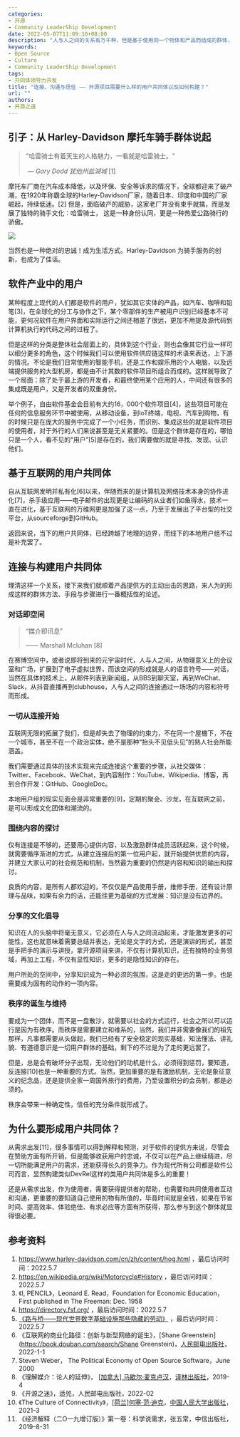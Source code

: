 ```yaml
---
categories:
- 开源
- Community LeaderShip Development
date: 2022-05-07T11:09:10+08:00
description: "人与人之间的关系有万千种，但是基于使用同一个物体和产品而结成的群体，无疑是现代商业化的成果，而使用开源项目，乃至是使用开源项目完成自己的业务的个人或组织，成为开源共同体的重要的一部分，也是需要刻意为止的，当然，千规律万规律，需求是所有一切做事的基础。"
keywords:
- Open Source
- Culture
- Community LeaderShip Development
tags:
- 共同体领导力开发
title: "连接、沟通与信任 —— 开源项目需要什么样的用户共同体以及如何构建？"
url: ""
authors:
- 开源之道
---
```


## 引子：从 Harley-Davidson 摩托车骑手群体说起

> "哈雷骑士有着天生的人格魅力，一看就是哈雷骑士。"
>
> ​         *— Gary Dodd* *犹他州盐湖城* [1]

摩托车厂商在汽车成本降低，以及环保、安全等诉求的情况下，全球都迎来了破产潮，在1920年称霸全球的Harley-Davidson厂家，随着日本、印度和中国的厂家崛起，持续低迷。[2] 但是，面临破产的威胁，这家老厂并没有束手就擒，而是发展了独特的骑手文化：哈雷骑士， 这是一种身份认同，更是一种热爱公路骑行的骄傲。

![](https://www.harley-davidson.com/content/dam/h-d/images/content-images/hero-cards/2-up/hog-overview-enthusiast-hero-card-2-up.jpg?impolicy=myresize&rw=650)

当然也是一种绝对的忠诚！成为生活方式。Harley-Davidson 为骑手服务的创新，也成为了佳话。

## 软件产业中的用户

某种程度上现代的人们都是软件的用户，犹如其它实体的产品，如汽车、咖啡和铅笔[3]，在全球化的分工与协作之下，某个零部件的生产被用户识别已经基本不可能，更何况软件在用户界面和实际运行之间还相差了很远，更加不用提及源代码到计算机执行的代码之间的过程了。

但是这样的分类是整体社会层面上的，具体到这个行业，则也会像其它行业一样可以细分更多的角色，这个时候我们可以使用软件供应链这样的术语来表达，上下游的情况。不论是我们日常使用的智能手机，还是工作和娱乐用的个人电脑，以及远端提供服务的大型机房，都是由不计其数的软件项目所组合而成的。这样就导致了一个局面：除了处于最上游的开发者，和最终使用某个应用的人，中间还有很多的集成既是用户，又是开发者的双重身份。

举个例子，自由软件基金会目前有大约16，000个软件项目[4]，这些项目可能在任何的信息服务环节中被使用，从移动设备，到IoT终端，电视、汽车到购物，有的时候只是在庞大的服务中完成了一个小任务，而识别、集成这些的就是软件项目的使用者，对于外行的人们来说甚至是无关紧要的。但是这个群体是存在的，哪怕只是一个人，看不见的“用户”[5]是存在的，我们需要做的就是寻找、发现、认识他们。

## 基于互联网的用户共同体

自从互联网发明并私有化[6]以来，伴随而来的是计算机及网络技术本身的协作进化[7]，杀手级应用——电子邮件的出现更是让编码的从业者们如鱼得水，技术一直在进化，基于互联网的万维网更是加强了这一点，乃至于发展出了平台型的社交平台，从sourceforge到GitHub。

返回来说，当下的用户共同体，已经跨越了地理的边界，而线下的本地用户组不过是补充罢了。

## 连接与构建用户共同体

理清这样一个关系，接下来我们就顺着产品提供方的主动出击的思路，来人为的形成这样的群体方法、手段与步骤进行一番概括性的论述。

### 对话即空间

>  “媒介即讯息”
>
>  —— Marshall Mcluhan [8]

在赛博空间中，或者说即将到来的元宇宙时代，人与人之间，从物理意义上的会议室和广场，扩展到了电子虚拟世界，而该空间的形成就是人的语言符号——对话，当然在具体的技术上，从邮件列表到新闻组，从BBS到聊天室，再到WeChat、Slack，从抖音直播再到clubhouse，人与人之间的连接通过一场场的内容和符号而形成。

### 一切从连接开始

互联网无限的拓展了我们，但是却失去了物理的约束力，不在同一个屋檐下，不在一个城市，甚至不在一个政治实体，绝不是那种“抬头不见低头见”的熟人社会所能涵盖。

我们需要通过具体的技术实现来完成连接这个重要的步骤，从社交媒体：Twitter、Facebook、WeChat，到内容制作：YouTube、Wikipedia、博客，再到合作开发：GitHub、GoogleDoc。

本地用户组的现实见面会是非常重要的[9]，定期的聚会、沙龙，在互联网之前，是可以形成文化团体和潮流的。

### 围绕内容的探讨

仅有连接是不够的，还要用心提供内容，以及激励群体成员活跃起来，这个时候，就需要循序渐进的方式，从建立连接后的第一位用户起，就开始提供优质的内容，并建立大家认可的社会规范和机制，当然最为重要的仍然是内容和知识的输出和探讨。

良质的内容，是所有人都欢迎的，不仅仅是产品使用手册，维修手册，还有设计原理与品味，如果有余力的话，还能往更为基础的方式发展：知识是没有边界的。

### 分享的文化倡导

知识在人的头脑中将毫无意义，它必须在人与人之间流动起来，才能激发更多的可能性，这也就意味着需要总结并表达，无论是文字的方式，还是演讲的形式，甚至是手把手的演示与讲授，拿开源项目来讲，不仅有计算机知识，还有独特的业务领域，再加上工程，不仅有显性知识，更多的是隐性知识的存在。

用户所处的空间中，分享知识成为一种必须的氛围，这是走的更远的第一步。也是需要成为固有的动作的一项内容。

### 秩序的诞生与维持

要成为一个团体，而不是一盘散沙，就需要以社会的方式运行，社会之所以可以运行是因为有秩序。而秩序是需要建立和维系的，当然，我们并非需要像我们的祖先那样，凡事都需要从头做起，我们已经有了安全稳定的现实基础，知法懂法、讲礼貌、有道德意识是一切用户群体的基础，剩下的不过是为了走的更远罢了。

但是，总是会有破坏分子出现，无论他们的动机是什么，必须得到惩罚，要知道，反连接[10]也是一种重要的方式。当然，更加重要的是有激励机制，无论是象征意义的纪念品，还是提供全家一周国外旅行的费用，乃至设置积分的会员制，都是必须的。

秩序会带来一种确定性，信任的充分条件就形成了。

## 为什么要形成用户共同体？

从需求出发[11]，很多事情可以得到解释和预测，对于软件的提供方来说，尽管会在赞助方面有所开销，但是能够收获用户的忠诚，不仅可以在产品上继续精进，尽一切所能满足用户的需求，还能获得长久的竞争力。作为现代所有公司都是软件公司而言，显然构建类似DevRel这样的类用户共同体是多么的重要！

还是从需求出发，作为使用者，需要获得提供者的帮助，也需要和共同使用者互动和沟通，更重要的要知道自己使用的物有所值的，毕竟时间就是金钱，如果在节省时间、提高效率、体验绝佳、有求必应等方面有所获得，那么参与到这个群体就显得很必要。 

## 参考资料

1. https://www.harley-davidson.com/cn/zh/content/hog.html ，最后访问时间：2022.5.7
2. https://en.wikipedia.org/wiki/Motorcycle#History ，最后访问时间：2022.5.7
3. 《I, PENCIL》，Leonard E. Read，Foundation for Economic Education，First published in The Freeman: Dec. 1958
4. https://directory.fsf.org/ ，最后访问时间：2022.5.7
5. [《路与桥——现代世界数字基础设施那些隐藏的劳动》](posts/paper_or_book_reading/road_and_bridges_the_unseen_labor_behind_our_digital_infrastructure/) ，最后访问时间：2022.5.7
6. 《互联网的商业化路径：创新与新型网络的诞生》，[Shane Greenstein](https://book.douban.com/search/Shane Greenstein)，[人民邮电出版社](https://book.douban.com/press/2609)，2022-1-1
7. Steven Weber， The Political Economy of Open Source Software，June 2000
8. 《理解媒介：论人的延伸》， [[加拿大\] 马歇尔·麦克卢汉](https://book.douban.com/author/364389)，[译林出版社](https://book.douban.com/press/2331)，2019-4
9. 《开源之迷》，适兕，人民邮电出版社，2022-02
10. 《The Culture of Connectivity》，[[荷兰\]何塞·范·迪克](https://book.douban.com/search/何塞·范·迪克)，[中国人民大学出版社](https://book.douban.com/press/2618)，2021-3
11. 《经济解释（二O一九增订版）》第一卷：科学说需求，张五常，中信出版社，2019-8-31
